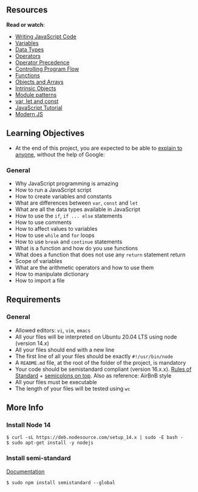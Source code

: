 ## Resources
**Read or watch**:

- [Writing JavaScript Code](https://developer.mozilla.org/en-US/docs/Learn/Getting_started_with_the_web/JavaScript_basics)
- [Variables](https://developer.mozilla.org/en-US/docs/Learn/JavaScript/First_steps/Variables)
- [Data Types](https://developer.mozilla.org/en-US/docs/Web/JavaScript/Data_structures)
- [Operators](https://developer.mozilla.org/en-US/docs/Learn/Getting_started_with_the_web/JavaScript_basics)
- [Operator Precedence](https://developer.mozilla.org/en-US/docs/Web/JavaScript/Reference/Operators/Operator_Precedence)
- [Controlling Program Flow](https://developer.mozilla.org/en-US/docs/Web/JavaScript/Guide/Control_flow_and_error_handling)
- [Functions](https://developer.mozilla.org/en-US/docs/Learn/JavaScript/Building_blocks/Functions)
- [Objects and Arrays](https://developer.mozilla.org/en-US/docs/Learn/JavaScript/Objects)
- [Intrinsic Objects](https://developer.mozilla.org/en-US/docs/Learn/JavaScript/Objects)
- [Module patterns](http://darrenderidder.github.io/talks/ModulePatterns/#/)
- [var, let and const](https://www.youtube.com/watch?v=sjyJBL5fkp8)
- [JavaScript Tutorial](https://www.youtube.com/watch?v=vZBCTc9zHtI)
- [Modern JS](https://github.com/mbeaudru/modern-js-cheatsheet)

## Learning Objectives
- At the end of this project, you are expected to be able to [explain to anyone](https://fs.blog/feynman-learning-technique/), without the help of Google:

### General
- Why JavaScript programming is amazing
- How to run a JavaScript script
- How to create variables and constants
- What are differences between ```var```, ```const``` and ```let```
- What are all the data types available in JavaScript
- How to use the ```if```, ```if ... else``` statements
- How to use comments
- How to affect values to variables
- How to use ```while``` and ```for``` loops
- How to use ```break``` and ```continue``` statements
- What is a function and how do you use functions
- What does a function that does not use any ```return``` statement return
- Scope of variables
- What are the arithmetic operators and how to use them
- How to manipulate dictionary
- How to import a file

## Requirements
### General
- Allowed editors: ```vi```, ```vim```, ```emacs```
- All your files will be interpreted on Ubuntu 20.04 LTS using node (version 14.x)
- All your files should end with a new line
- The first line of all your files should be exactly ```#!/usr/bin/node```
- A ```README.md``` file, at the root of the folder of the project, is mandatory
- Your code should be semistandard compliant (version 16.x.x). [Rules of Standard](https://standardjs.com/rules.html) + [semicolons on top](https://github.com/standard/semistandard). Also as reference: AirBnB style
- All your files must be executable
- The length of your files will be tested using ```wc```

## More Info
### Install Node 14
```
$ curl -sL https://deb.nodesource.com/setup_14.x | sudo -E bash -
$ sudo apt-get install -y nodejs
```
### Install semi-standard
[Documentation](https://github.com/standard/semistandard)
```
$ sudo npm install semistandard --global
```

